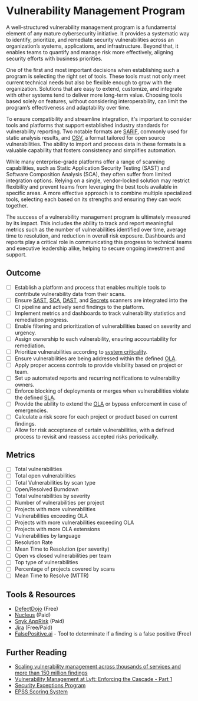 # Vulnerability Management Program

A well-structured vulnerability management program is a fundamental element of any mature cybersecurity initiative. It provides a systematic way to identify, prioritize, and remediate security vulnerabilities across an organization’s systems, applications, and infrastructure. Beyond that, it enables teams to quantify and manage risk more effectively, aligning security efforts with business priorities.

One of the first and most important decisions when establishing such a program is selecting the right set of tools. These tools must not only meet current technical needs but also be flexible enough to grow with the organization. Solutions that are easy to extend, customize, and integrate with other systems tend to deliver more long-term value. Choosing tools based solely on features, without considering interoperability, can limit the program’s effectiveness and adaptability over time.

To ensure compatibility and streamline integration, it's important to consider tools and platforms that support established industry standards for vulnerability reporting. Two notable formats are [SARIF](https://sarifweb.azurewebsites.net/), commonly used for static analysis results, and [OSV](https://ossf.github.io/osv-schema/), a format tailored for open source vulnerabilities. The ability to import and process data in these formats is a valuable capability that fosters consistency and simplifies automation.

While many enterprise-grade platforms offer a range of scanning capabilities, such as Static Application Security Testing (SAST) and Software Composition Analysis (SCA), they often suffer from limited integration options. Relying on a single, vendor-locked solution may restrict flexibility and prevent teams from leveraging the best tools available in specific areas. A more effective approach is to combine multiple specialized tools, selecting each based on its strengths and ensuring they can work together.

The success of a vulnerability management program is ultimately measured by its impact. This includes the ability to track and report meaningful metrics such as the number of vulnerabilities identified over time, average time to resolution, and reduction in overall risk exposure. Dashboards and reports play a critical role in communicating this progress to technical teams and executive leadership alike, helping to secure ongoing investment and support.

## Outcome

- [ ] Establish a platform and process that enables multiple tools to contribute vulnerability data from their scans.
- [ ] Ensure [SAST](../devsecops/sast-scans.md), [SCA](../devsecops/sca-scans.md), [DAST](../devsecops/dast-scans.md), and [Secrets](../devsecops/secrets-scans.md) scanners are integrated into the CI pipeline and actively send findings to the platform.
- [ ] Implement metrics and dashboards to track vulnerability statistics and remediation progress.
- [ ] Enable filtering and prioritization of vulnerabilities based on severity and urgency.
- [ ] Assign ownership to each vulnerability, ensuring accountability for remediation.
- [ ] Prioritize vulnerabilities according to [system criticality](../grc/systems-criticality.md).
- [ ] Ensure vulnerabilities are being addressed within the defined [OLA](../grc/sla-ola.md).
- [ ] Apply proper access controls to provide visibility based on project or team.
- [ ] Set up automated reports and recurring notifications to vulnerability owners.
- [ ] Enforce blocking of deployments or merges when vulnerabilities violate the defined [SLA](../grc/sla-ola.md).
- [ ] Provide the ability to extend the [OLA](../grc/sla-ola.md) or bypass enforcement in case of emergencies.
- [ ] Calculate a risk score for each project or product based on current findings.
- [ ] Allow for risk acceptance of certain vulnerabilities, with a defined process to revisit and reassess accepted risks periodically.

## Metrics

- [ ] Total vulnerabilities
- [ ] Total open vulnerabilities
- [ ] Total Vulnerabilities by scan type
- [ ] Open/Resolved Burndown
- [ ] Total vulnerabilities by severity
- [ ] Number of vulnerabilities per project
- [ ] Projects with more vulnerabilities
- [ ] Vulnerabilities exceeding OLA
- [ ] Projects with more vulnerabilities exceeding OLA
- [ ] Projects with more OLA extensions
- [ ] Vulnerabilities by language
- [ ] Resolution Rate
- [ ] Mean Time to Resolution (per severity)
- [ ] Open vs closed vulnerabilities per team
- [ ] Top type of vulnerabilities
- [ ] Percentage of projects covered by scans
- [ ] Mean Time to Resolve (MTTR)

## Tools & Resources

- [DefectDojo](https://www.defectdojo.org/) (Free)
- [Nucleus](https://nucleussec.com/) (Paid)
- [Snyk AppRisk](https://snyk.io/product/snyk-apprisk/) (Paid)
- [Jira](https://www.atlassian.com/software/jira) (Free/Paid)
- [FalsePositive.ai](https://falsepositive.ai/AnalyzeIssue) - Tool to determinate if a finding is a false positive  (Free)

## Further Reading

- [Scaling vulnerability management across thousands of services and more than 150 million findings](https://github.blog/2023-12-14-scaling-vulnerability-management-across-thousands-of-services-and-more-than-150-million-findings/)
- [Vulnerability Management at Lyft: Enforcing the Cascade - Part 1](https://eng.lyft.com/vulnerability-management-at-lyft-enforcing-the-cascade-part-1-234d1561b994)
- [Security Exceptions Program](https://www.sectemplates.com/2024/09/announcing-the-security-exceptions-program-pack-10.html)
- [EPSS Scoring System](https://www.first.org/epss/)
